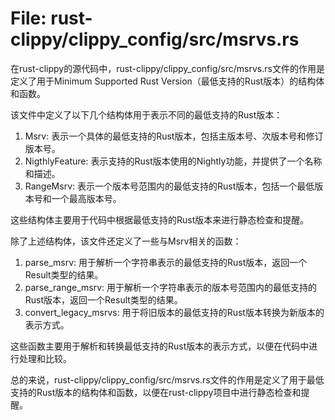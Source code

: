 # File: rust-clippy/clippy_config/src/msrvs.rs

在rust-clippy的源代码中，rust-clippy/clippy_config/src/msrvs.rs文件的作用是定义了用于Minimum Supported Rust Version（最低支持的Rust版本）的结构体和函数。

该文件中定义了以下几个结构体用于表示不同的最低支持的Rust版本：
1. Msrv: 表示一个具体的最低支持的Rust版本，包括主版本号、次版本号和修订版本号。
2. NigthlyFeature: 表示支持的Rust版本使用的Nightly功能，并提供了一个名称和描述。
3. RangeMsrv: 表示一个版本号范围内的最低支持的Rust版本，包括一个最低版本号和一个最高版本号。

这些结构体主要用于代码中根据最低支持的Rust版本来进行静态检查和提醒。

除了上述结构体，该文件还定义了一些与Msrv相关的函数：
1. parse_msrv: 用于解析一个字符串表示的最低支持的Rust版本，返回一个Result类型的结果。
2. parse_range_msrv: 用于解析一个字符串表示的版本号范围内的最低支持的Rust版本，返回一个Result类型的结果。
3. convert_legacy_msrvs: 用于将旧版本的最低支持的Rust版本转换为新版本的表示方式。

这些函数主要用于解析和转换最低支持的Rust版本的表示方式，以便在代码中进行处理和比较。

总的来说，rust-clippy/clippy_config/src/msrvs.rs文件的作用是定义了用于最低支持的Rust版本的结构体和函数，以便在rust-clippy项目中进行静态检查和提醒。

